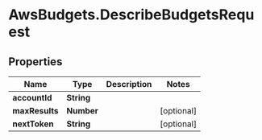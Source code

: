 # AwsBudgets.DescribeBudgetsRequest

## Properties

Name | Type | Description | Notes
------------ | ------------- | ------------- | -------------
**accountId** | **String** |  | 
**maxResults** | **Number** |  | [optional] 
**nextToken** | **String** |  | [optional] 


